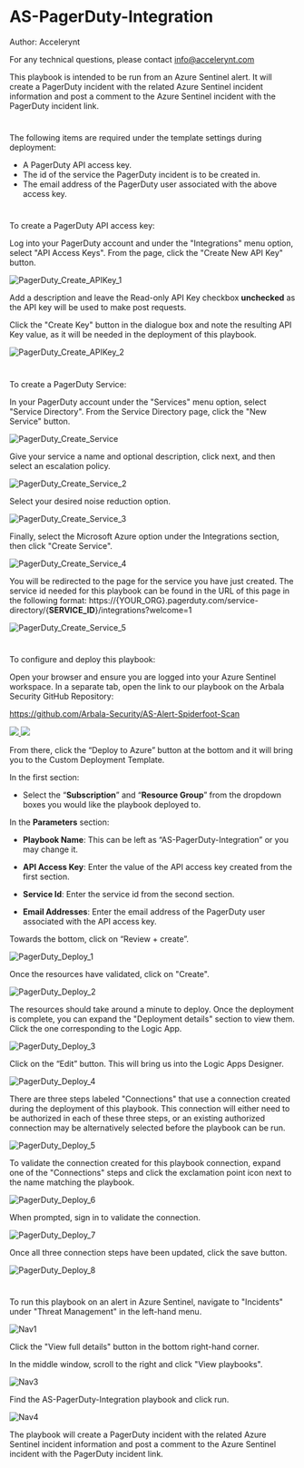 # AS-PagerDuty-Integration

Author: Accelerynt

For any technical questions, please contact info@accelerynt.com  

This playbook is intended to be run from an Azure Sentinel alert. It will create a PagerDuty incident with the related Azure Sentinel incident information and post a comment to the Azure Sentinel incident with the PagerDuty incident link.

#

The following items are required under the template settings during deployment: 

* A PagerDuty API access key.
* The id of the service the PagerDuty incident is to be created in. 
* The email address of the PagerDuty user associated with the above access key.

 # 
 To create a PagerDuty API access key:
 
 Log into your PagerDuty account and under the "Integrations" menu option, select "API Access Keys". From the page, click the "Create New API Key" button.
 
![PagerDuty_Create_APIKey_1](Images/PagerDuty_Create_APIKey_1.png)

 Add a description and leave the Read-only API Key checkbox **unchecked** as the API key will be used to make post requests.
 
 Click the "Create Key" button in the dialogue box and note the resulting API Key value, as it will be needed in the deployment of this playbook.
 
![PagerDuty_Create_APIKey_2](Images/PagerDuty_Create_APIKey_2.png)


 # 
 To create a PagerDuty Service:
 
 In your PagerDuty account under the "Services" menu option, select "Service Directory". From the Service Directory page, click the "New Service" button.
 
![PagerDuty_Create_Service](Images/PagerDuty_Create_Service.png)

 Give your service a name and optional description, click next, and then select an escalation policy.

![PagerDuty_Create_Service_2](Images/PagerDuty_Create_Service_2.png)

 Select your desired noise reduction option.

![PagerDuty_Create_Service_3](Images/PagerDuty_Create_Service_3.png)

Finally, select the Microsoft Azure option under the Integrations section, then click "Create Service".

![PagerDuty_Create_Service_4](Images/PagerDuty_Create_Service_4.png)


You will be redirected to the page for the service you have just created. The service id needed for this playbook can be found in the URL of this page in the following format:
https://{YOUR_ORG}.pagerduty.com/service-directory/{**SERVICE_ID**}/integrations?welcome=1

![PagerDuty_Create_Service_5](Images/PagerDuty_Create_Service_5.png)


#
To configure and deploy this playbook:
 
Open your browser and ensure you are logged into your Azure Sentinel workspace. In a separate tab, open the link to our playbook on the Arbala Security GitHub Repository:

https://github.com/Arbala-Security/AS-Alert-Spiderfoot-Scan

<a href="https://portal.azure.com/#create/Microsoft.Template/uri/https%3A%2F%2Fraw.githubusercontent.com%2FArbala-Security%2FAS-PagerDuty-Integration%2Fmain%2Fazuredeploy.json" target="_blank">
    <img src="https://aka.ms/deploytoazurebutton""/>
</a>
<a href="https://portal.azure.com/#create/Microsoft.Template/uri/https%3A%2F%2Fraw.githubusercontent.com%2FArbala-Security%2FAS-PagerDuty-Integration%2Fmaster%2Fazuredeploy.json" target="_blank">
<img src="https://raw.githubusercontent.com/Azure/azure-quickstart-templates/master/1-CONTRIBUTION-GUIDE/images/deploytoazuregov.png"/>
</a>                                                 

From there, click the “Deploy to Azure” button at the bottom and it will bring you to the Custom Deployment Template.

In the first section:  

* Select the “**Subscription**” and “**Resource Group**” from the dropdown boxes you would like the playbook deployed to.  

In the **Parameters** section:   

* **Playbook Name**: This can be left as “AS-PagerDuty-Integration” or you may change it.  

* **API Access Key**: Enter the value of the API access key created from the first section.

* **Service Id**: Enter the service id from the second section.

* **Email Addresses**:  Enter the email address of the PagerDuty user associated with the API access key. 

Towards the bottom, click on “Review + create”. 

![PagerDuty_Deploy_1](Images/PagerDuty_Deploy_1.png)

Once the resources have validated, click on "Create".

![PagerDuty_Deploy_2](Images/PagerDuty_Deploy_2.png)

The resources should take around a minute to deploy. Once the deployment is complete, you can expand the "Deployment details" section to view them.
Click the one corresponding to the Logic App.

![PagerDuty_Deploy_3](Images/PagerDuty_Deploy_3.png)

Click on the “Edit” button. This will bring us into the Logic Apps Designer.

![PagerDuty_Deploy_4](Images/PagerDuty_Deploy_4.png)

There are three steps labeled "Connections" that use a connection created during the deployment of this playbook. This connection will either need to be authorized in each of these three steps, or an existing authorized connection may be alternatively selected before the playbook can be run.  

![PagerDuty_Deploy_5](Images/PagerDuty_Deploy_5.png)

To validate the connection created for this playbook connection, expand one of the "Connections" steps and click the exclamation point icon next to the name matching the playbook.
                                                                                                
![PagerDuty_Deploy_6](Images/PagerDuty_Deploy_6.png)

When prompted, sign in to validate the connection.                                                                                                
                                                                                                
![PagerDuty_Deploy_7](Images/PagerDuty_Deploy_7.png)                                                                                                                             
                                                                                                                             
Once all three connection steps have been updated, click the save button.

![PagerDuty_Deploy_8](Images/PagerDuty_Deploy_8.png)  
                                                                                                
#
To run this playbook on an alert in Azure Sentinel, navigate to "Incidents" under "Threat Management" in the left-hand menu.

![Nav1](Images/nav1.png)

Click the "View full details" button in the bottom right-hand corner.

In the middle window, scroll to the right and click "View playbooks".

![Nav3](Images/nav3.png)

Find the AS-PagerDuty-Integration playbook and click run.

![Nav4](Images/nav4.png)

The playbook will create a PagerDuty incident with the related Azure Sentinel incident information and post a comment to the Azure Sentinel incident with the PagerDuty incident link.
